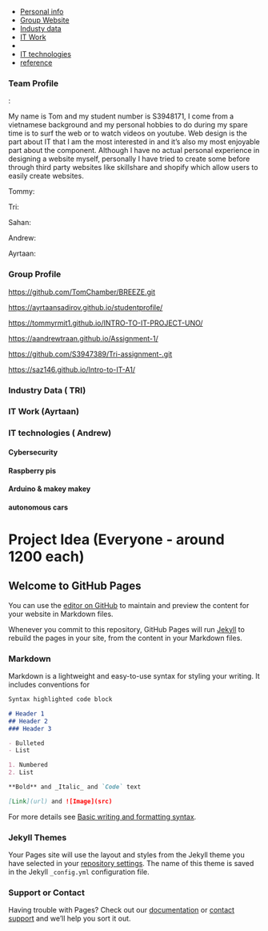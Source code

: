 <!DOCTYPE html>

<html>
  
<head>
  
  <title>Assignment 2 - IT WORLD</title>
  
  <link rel="stylesheet" href="style.css">
</head>

<body>
  
  <div class="group">
    <ul>
      <li><a href="team-profile" class"group1>Personal info</a></li>
        <li><a href="group-Website" class"group2>Group Website</a></li>
      <li><a href="industy-data" class"group4>Industy data</a></li>
        <li><a href="it-work" class"group5>IT Work<a/><li>
        <li><a href="it-technologies" class"group6>IT technologies<a/></li>
          <li><a href="reference" class"group7>reference<a/></li>
        </ul>
          
    
    
      
       
     







































### Team Profile 

<Tom>:
<P> My name is Tom and my student number is S3948171, I come from a vietnamese background and my personal hobbies to do during my spare time is to surf the web or to watch videos on youtube. Web design is the part about IT that I am the most interested in and it’s also my most enjoyable part about the component. Although I have no actual personal experience in designing a website myself, personally I have tried to create some before through third party websites like skillshare and shopify which allow users to easily create websites.

Tommy:

Tri:

Sahan:

Andrew:

Ayrtaan:


### Group Profile
https://github.com/TomChamber/BREEZE.git

https://ayrtaansadirov.github.io/studentprofile/

https://tommyrmit1.github.io/INTRO-TO-IT-PROJECT-UNO/

https://aandrewtraan.github.io/Assignment-1/

https://github.com/S3947389/Tri-assignment-.git

https://saz146.github.io/Intro-to-IT-A1/

### Industry Data ( TRI)



### IT Work (Ayrtaan)


### IT technologies ( Andrew)

#### Cybersecurity 

#### Raspberry pis

#### Arduino & makey makey

#### autonomous cars


# Project Idea (Everyone - around 1200 each)

















## Welcome to GitHub Pages

You can use the [editor on GitHub](https://github.com/TomChamber/IT-WORLD-/edit/gh-pages/index.md) to maintain and preview the content for your website in Markdown files.

Whenever you commit to this repository, GitHub Pages will run [Jekyll](https://jekyllrb.com/) to rebuild the pages in your site, from the content in your Markdown files.

### Markdown

Markdown is a lightweight and easy-to-use syntax for styling your writing. It includes conventions for

```markdown
Syntax highlighted code block

# Header 1
## Header 2
### Header 3

- Bulleted
- List

1. Numbered
2. List

**Bold** and _Italic_ and `Code` text

[Link](url) and ![Image](src)
```

For more details see [Basic writing and formatting syntax](https://docs.github.com/en/github/writing-on-github/getting-started-with-writing-and-formatting-on-github/basic-writing-and-formatting-syntax).

### Jekyll Themes

Your Pages site will use the layout and styles from the Jekyll theme you have selected in your [repository settings](https://github.com/TomChamber/IT-WORLD-/settings/pages). The name of this theme is saved in the Jekyll `_config.yml` configuration file.

### Support or Contact

Having trouble with Pages? Check out our [documentation](https://docs.github.com/categories/github-pages-basics/) or [contact support](https://support.github.com/contact) and we’ll help you sort it out.





















